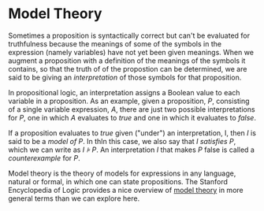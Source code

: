 # Model Theory

Sometimes a proposition is syntactically correct but can't be
evaluated for truthfulness because the meanings of some of the
symbols in the expression (namely variables) have not yet been
given meanings. When we augment a proposition with a definition
of the meanings of the symbols it contains, so that the truth of
of the propostion can be determined, we are said to be giving an *interpretation* of those symbols for that proposition.

In propositional logic, an interpretation assigns a Boolean value
to each variable in a proposition. As an example, given a proposition, *P*, consisting of a single variable expression, *A*, there are just two possible interpretations for *P*, one in which *A* evaluates to *true* and one in which it evaluates to *false*.

If a proposition evaluates to *true* given ("under") an interpretation, I, then *I* is said to be a *model of P*. In thIn this case, we also say that *I satisfies P*, which we can write as *I ⊧ P*. An interpretation *I* that makes *P* false is called a *counterexample* for *P*.  

Model theory is the theory of models for expressions in any language, natural or formal, in which one can state propositions. The Stanford Encyclopedia of Logic provides a nice overview of [model theory](https://plato.stanford.edu/entries/model-theory/) in more general terms than we can explore here. 
